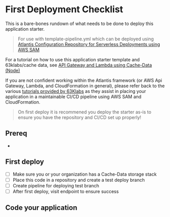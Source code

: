 # First Deployment Checklist

This is a bare-bones rundown of what needs to be done to deploy this application starter.

> For use with template-pipeline.yml which can be deployed using [Atlantis Configuration Repository for Serverless Deployments using AWS SAM](https://github.com/63Klabs/atlantis-cfn-configuration-repo-for-serverless-deployments)

For a tutorial on how to use this application starter template and 63klabs/cache data, see [API Gateway and Lambda using Cache-Data (Node)](https://github.com/63Klabs/atlantis-tutorials/blob/main/tutorials/02-advanced-api-gateway-lambda-cache-data-node/README.md)

If you are not confident working within the Atlantis framework (or AWS Api Gateway, Lambda, and CloudFormation in general), please refer back to the various [tutorials provided by 63Klabs](https://github.com/63Klabs/atlantis-tutorials) as they assist in placing your application in a maintainable CI/CD pipeline using AWS SAM and CloudFormation.

> On first deploy it is recommened you deploy the starter as-is to ensure you have the repository and CI/CD set up properly!

## Prereq

-

## First deploy

- [ ] Make sure you or your organization has a Cache-Data storage stack
- [ ] Place this code in a repository and create a test deploy branch
- [ ] Create pipeline for deploying test branch
- [ ] After first deploy, visit endpoint to ensure success

## Code your application


